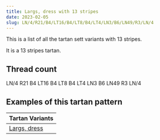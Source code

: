 ```yaml
---
title: Largs, dress with 13 stripes
date: 2023-02-05
slug: LN/4/R21/B4/LT16/B4/LT8/B4/LT4/LN3/B6/LN49/R3/LN/4
---
```

This is a list of all the tartan sett variants with 13 stripes.

It is a 13 stripes tartan.


## Thread count
LN/4 R21 B4 LT16 B4 LT8 B4 LT4 LN3 B6 LN49 R3 LN/4

## Examples of this tartan pattern

| Tartan Variants |
|---------------|
| [Largs, dress](/variants/ln/4/r21/b4/lt16/b4/lt8/b4/lt4/ln3/b6/ln49/r3/ln/4-b304080-lne0e0e0-lt806050-rc00000)||
